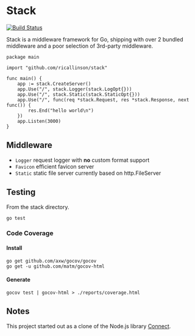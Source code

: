 # Stack

[![Build Status](https://secure.travis-ci.org/ricallinson/stack.png?branch=master)](http://travis-ci.org/ricallinson/stack)

Stack is a middleware framework for Go, shipping with over 2 bundled middleware and a poor selection of 3rd-party middleware.

    package main

    import "github.com/ricallinson/stack"

    func main() {
        app := stack.CreateServer()
        app.Use("/", stack.Logger(stack.LogOpt{}))
        app.Use("/", stack.Static(stack.StaticOpt{}))
        app.Use("/", func(req *stack.Request, res *stack.Response, next func()) {
            res.End("hello world\n")
        })
        app.Listen(3000)
    }

## Middleware

* `Logger` request logger with __no__ custom format support
* `Favicon` efficient favicon server
* `Static` static file server currently based on http.FileServer

## Testing

From the stack directory.

    go test

### Code Coverage

#### Install

    go get github.com/axw/gocov/gocov
    go get -u github.com/matm/gocov-html

#### Generate

    gocov test | gocov-html > ./reports/coverage.html

## Notes

This project started out as a clone of the Node.js library [Connect](http://www.senchalabs.org/connect/).